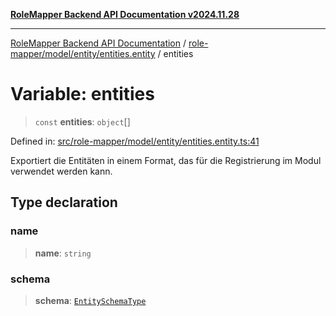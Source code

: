 [**RoleMapper Backend API Documentation v2024.11.28**](../../../../../README.md)

***

[RoleMapper Backend API Documentation](../../../../../modules.md) / [role-mapper/model/entity/entities.entity](../README.md) / entities

# Variable: entities

> `const` **entities**: `object`[]

Defined in: [src/role-mapper/model/entity/entities.entity.ts:41](https://github.com/FlowCraft-AG/RoleMapper/blob/3e868f79db107a551dfeead02a7fe70366ab79da/backend/src/role-mapper/model/entity/entities.entity.ts#L41)

Exportiert die Entitäten in einem Format, das für die Registrierung im Modul verwendet werden kann.

## Type declaration

### name

> **name**: `string`

### schema

> **schema**: [`EntitySchemaType`](../type-aliases/EntitySchemaType.md)
